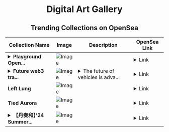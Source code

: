 <div align="center">

# Digital Art Gallery

## Trending Collections on OpenSea

| Collection Name                       | Image                                                                                     | Description                       | OpenSea Link                                                                                          |
|---------------------------------------|-------------------------------------------------------------------------------------------|-----------------------------------|--------------------------------------------------------------------------------------------------------|
| **<details><summary>Playground Open...</summary>Playground Open Ticketing Ecosystem Event 11777</details>** | ![Image](https://i.seadn.io/s/raw/files/ad4b567b5e819f5eb9dc8588aeb6896f.png?w=500&auto=format?w=200&auto=format) |  | <details><summary>Link</summary>[Playground Open Ticketing Ecosystem Event 11777](https://opensea.io/collection/playground-open-ticketing-ecosystem-event-11777)</details> |
| **<details><summary>Future web3 tra...</summary>Future web3 transportation #1</details>** | ![Image](https://i.seadn.io/s/raw/files/78a8c5c229d5172cf664b1213e093c63.jpg?w=500&auto=format?w=200&auto=format) | <details><summary>The future of vehicles is adva...</summary>The future of vehicles is advancing just like the way onchain and web3 are. Mint yours today and wait for the next in the series to drop. </details> | <details><summary>Link</summary>[Future web3 transportation #1](https://opensea.io/collection/future-web3-transportation-1)</details> |
| **Left Lung** | ![Image](https://i.seadn.io/s/raw/files/6d2a34dbcd967d61f47e717df04e5aba.jpg?w=500&auto=format?w=200&auto=format) |  | <details><summary>Link</summary>[Left Lung](https://opensea.io/collection/left-lung)</details> |
| **Tied Aurora** | ![Image](https://i.seadn.io/s/raw/files/bf83354218a1553947a78bd1dfd9b684.jpg?w=500&auto=format?w=200&auto=format) |  | <details><summary>Link</summary>[Tied Aurora](https://opensea.io/collection/viewed-data)</details> |
| **<details><summary>【丹奏和】’24 Summer...</summary>【丹奏和】’24 Summer ファン限定Mint</details>** | ![Image](https://i.seadn.io/s/raw/files/a1097ffb17bb6ef383e7aaa5feaecfd2.png?w=500&auto=format?w=200&auto=format) |  | <details><summary>Link</summary>[【丹奏和】’24 Summer ファン限定Mint](https://opensea.io/collection/dan-zou-he-24-summer-huanxian-ding-mint)</details> |

</div>